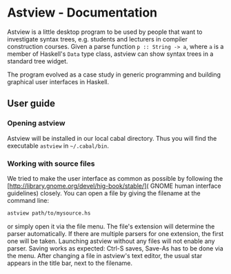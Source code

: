 


# Astview - Documentation 

Astview is a little desktop program to be used by people that want
to investigate syntax trees, e.g. students and lecturers in compiler
construction courses. Given a parse function `p :: String -> a`, where `a` is a member of Haskell's `Data`
type class, astview can show syntax trees in a standard tree
widget.

The program evolved as a case study in generic programming and
building graphical user interfaces in Haskell.


## User guide

### Opening astview
Astview will be installed in our local cabal directory. Thus you will
find the executable `astview` in `~/.cabal/bin`.


### Working with source files

We tried to make the user interface as common as possible by
following the [http://library.gnome.org/devel/hig-book/stable/](
GNOME human interface guidelines) closely. You can open a file by
giving the filename at the command line:

```Bash
astview path/to/mysource.hs
```
or simply open it via the file menu. The file's extension will
determine the parser automatically. If there are multiple parsers for
one extension, the first one will be taken. Launching astview without
any files will not enable any parser. Saving works as
expected: Ctrl-S saves, Save-As has to be done via the menu. After changing
a file in astview's text editor, the usual star appears in the title bar, next to the
filename.



